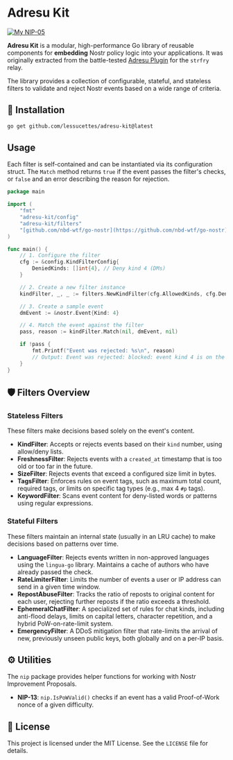 
# Adresu Kit

[![My NIP-05](https://img.shields.io/badge/NIP--05-__@dukenukemmustdie.com-8E44AD?logo=nostr&logoColor=white)](https://dukenukemmustdie.com)

**Adresu Kit** is a modular, high-performance Go library of reusable components for **embedding** Nostr policy logic into your applications. It was originally extracted from the battle-tested [Adresu Plugin](https://github.com/lessucettes/adresu-plugin) for the `strfry` relay.

The library provides a collection of configurable, stateful, and stateless filters to validate and reject Nostr events based on a wide range of criteria.

## 🚀 Installation

```bash
go get github.com/lessucettes/adresu-kit@latest
```

## Usage

Each filter is self-contained and can be instantiated via its configuration struct. The `Match` method returns `true` if the event passes the filter's checks, or `false` and an error describing the reason for rejection.

```go
package main

import (
	"fmt"
	"adresu-kit/config"
	"adresu-kit/filters"
	"[github.com/nbd-wtf/go-nostr](https://github.com/nbd-wtf/go-nostr)"
)

func main() {
	// 1. Configure the filter
	cfg := &config.KindFilterConfig{
		DeniedKinds: []int{4}, // Deny kind 4 (DMs)
	}

	// 2. Create a new filter instance
	kindFilter, _, _ := filters.NewKindFilter(cfg.AllowedKinds, cfg.DeniedKinds)

	// 3. Create a sample event
	dmEvent := &nostr.Event{Kind: 4}

	// 4. Match the event against the filter
	pass, reason := kindFilter.Match(nil, dmEvent, nil)

	if !pass {
		fmt.Printf("Event was rejected: %s\n", reason)
		// Output: Event was rejected: blocked: event kind 4 is on the denylist
	}
}
```

## 🛡️ Filters Overview

### Stateless Filters

These filters make decisions based solely on the event's content.

  * **KindFilter**: Accepts or rejects events based on their `kind` number, using allow/deny lists.
  * **FreshnessFilter**: Rejects events with a `created_at` timestamp that is too old or too far in the future.
  * **SizeFilter**: Rejects events that exceed a configured size limit in bytes.
  * **TagsFilter**: Enforces rules on event tags, such as maximum total count, required tags, or limits on specific tag types (e.g., max 4 `#p` tags).
  * **KeywordFilter**: Scans event content for deny-listed words or patterns using regular expressions.

### Stateful Filters

These filters maintain an internal state (usually in an LRU cache) to make decisions based on patterns over time.

  * **LanguageFilter**: Rejects events written in non-approved languages using the `lingua-go` library. Maintains a cache of authors who have already passed the check.
  * **RateLimiterFilter**: Limits the number of events a user or IP address can send in a given time window.
  * **RepostAbuseFilter**: Tracks the ratio of reposts to original content for each user, rejecting further reposts if the ratio exceeds a threshold.
  * **EphemeralChatFilter**: A specialized set of rules for chat kinds, including anti-flood delays, limits on capital letters, character repetition, and a hybrid PoW-on-rate-limit system.
  * **EmergencyFilter**: A DDoS mitigation filter that rate-limits the arrival of new, previously unseen public keys, both globally and on a per-IP basis.

## ⚙️ Utilities

The `nip` package provides helper functions for working with Nostr Improvement Proposals.

  * **NIP-13**: `nip.IsPoWValid()` checks if an event has a valid Proof-of-Work nonce of a given difficulty.

## 📄 License

This project is licensed under the MIT License. See the `LICENSE` file for details.
